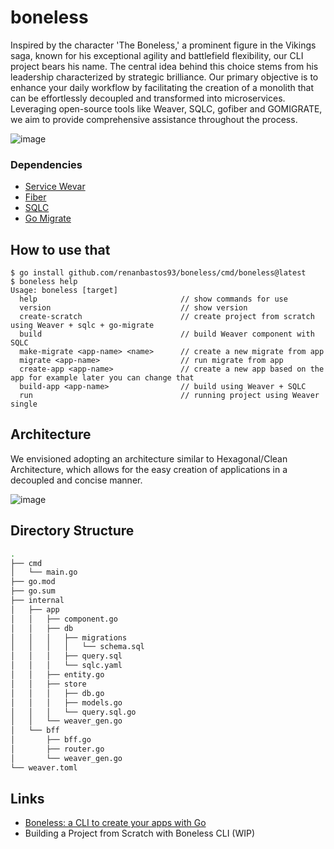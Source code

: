 # boneless
Inspired by the character 'The Boneless,' a prominent figure in the Vikings saga, known for his exceptional agility and battlefield flexibility, our CLI project bears his name. The central idea behind this choice stems from his leadership characterized by strategic brilliance. Our primary objective is to enhance your daily workflow by facilitating the creation of a monolith that can be effortlessly decoupled and transformed into microservices. Leveraging open-source tools like Weaver, SQLC, gofiber and GOMIGRATE, we aim to provide comprehensive assistance throughout the process.


![image](https://github.com/renanbastos93/boneless/assets/8202898/46918810-9564-4ab6-b96a-933bca50fd94)


### Dependencies
 - [Service Wevar](https://serviceweaver.dev/)
 - [Fiber](https://gofiber.io/)
 - [SQLC](https://docs.sqlc.dev/en/stable/overview/install.html)
 - [Go Migrate](https://github.com/golang-migrate/migrate/tree/master/cmd/migrate#installation)
 

## How to use that
```
$ go install github.com/renanbastos93/boneless/cmd/boneless@latest
$ boneless help
Usage: boneless [target]
  help                                // show commands for use
  version                             // show version
  create-scratch                      // create project from scratch using Weaver + sqlc + go-migrate
  build                               // build Weaver component with SQLC
  make-migrate <app-name> <name>      // create a new migrate from app
  migrate <app-name>                  // run migrate from app
  create-app <app-name>               // create a new app based on the app for example later you can change that
  build-app <app-name>                // build using Weaver + SQLC
  run                                 // running project using Weaver single
```

## Architecture
We envisioned adopting an architecture similar to Hexagonal/Clean Architecture, which allows for the easy creation of applications in a decoupled and concise manner.

![image](https://github.com/renanbastos93/boneless/assets/8202898/b2ca8d54-46a6-4a19-bebc-94938f438cd5)


## Directory Structure
```sh
.
├── cmd
│   └── main.go
├── go.mod
├── go.sum
├── internal
│   ├── app
│   │   ├── component.go
│   │   ├── db
│   │   │   ├── migrations
│   │   │   │   └── schema.sql
│   │   │   ├── query.sql
│   │   │   └── sqlc.yaml
│   │   ├── entity.go
│   │   ├── store
│   │   │   ├── db.go
│   │   │   ├── models.go
│   │   │   └── query.sql.go
│   │   └── weaver_gen.go
│   └── bff
│       ├── bff.go
│       ├── router.go
│       └── weaver_gen.go
└── weaver.toml
```


## Links
- [Boneless: a CLI to create your apps with Go](https://dev.to/renanbastos93/boneless-a-cli-to-create-your-apps-with-go-31kh)
- Building a Project from Scratch with Boneless CLI (WIP)
